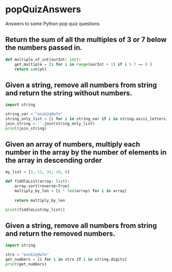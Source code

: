 # popQuizAnswers
Answers to some Python pop quiz questions

## Return the sum of all the multiples of 3 or 7 below the numbers passed in.
```python
def multiple_of_int(ourInt: int):
    get_multiple = [i for i in range(ourInt + 1) if i % 7 == 0 ]
    return sum(pt)
```

## Given a string, remove all numbers from string and return the string without numbers.
```python
import string

string_var = "eosk2q9w7e"
string_only_list = [i for i in string_var if i in string.ascii_letters]
join_string = ''.join(string_only_list)
print(join_string)
```

## Given an array of numbers, multiply each number in the array by the number of elements in the array in descending order
```python
my_list = [3, 12, 34, 10, 6]

def fiddleList(array: list):
    array.sort(reverse=True)
    multiply_by_len = [i * len(array) for i in array]
    
    return multiply_by_len

print(fiddleList(my_list))
```

## Given a string, remove all numbers from string and return  the removed numbers.
```python
import string

stro = "eosk2q9w7e"
get_numbers = [i for i in stro if i in string.digits]
print(get_numbers)
```
